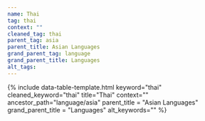 ```yaml
---
name: Thai
tag: thai
context: ""
cleaned_tag: thai
parent_tag: asia
parent_title: Asian Languages
grand_parent_tag: language
grand_parent_title: Languages
alt_tags: 
---
```


{% include data-table-template.html 
  keyword="thai" 
  cleaned_keyword="thai" 
  title="Thai"
  context=""
  ancestor_path="language/asia" 
  parent_title = "Asian Languages"
  grand_parent_title = "Languages"
  alt_keywords=""
%}

